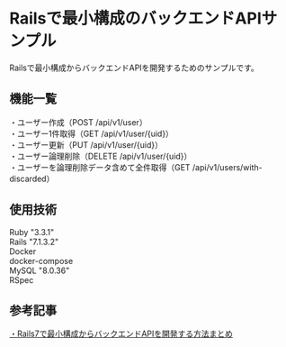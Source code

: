 # Railsで最小構成のバックエンドAPIサンプル　　
Railsで最小構成からバックエンドAPIを開発するためのサンプルです。    
  
## 機能一覧  
・ユーザー作成（POST /api/v1/user）  
・ユーザー1件取得（GET /api/v1/user/{uid}）  
・ユーザー更新（PUT /api/v1/user/{uid}）  
・ユーザー論理削除（DELETE /api/v1/user/{uid}）  
・ユーザーを論理削除データ含めて全件取得（GET /api/v1/users/with-discarded） 
  
## 使用技術  
Ruby "3.3.1"  
Rails "7.1.3.2"  
Docker  
docker-compose  
MySQL "8.0.36"  
RSpec  
  
## 参考記事  
[・Rails7で最小構成からバックエンドAPIを開発する方法まとめ](https://tomoyuki65.com/how-to-develop-an-api-from-a-minimal-configuration-with-rails7)  
  